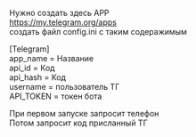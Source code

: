 Нужно создать здесь APP  
https://my.telegram.org/apps  
создать файл config.ini с таким содеражимым  

[Telegram]  
app_name = Название    
api_id = Код  
api_hash = Код  
username = пользователь ТГ  
API_TOKEN = токен бота  

При первом запуске запросит телефон  
Потом запросит код присланный ТГ  

